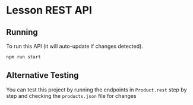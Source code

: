 # Lesson REST API

## Running
To run this API (it will auto-update if changes detected).

```bash
npm run start
```

## Alternative Testing

You can test this project by running the endpoints in `Product.rest` step by step and checking the `products.json` file for changes
